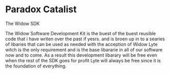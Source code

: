 # Paradox Catalist 

The Widow SDK
  
  The Widow Software Development Kit is the buest of the buest reusible code that i have writen over the past if yesrs. and is broen up in to a searies of libaries that can be used as needed with the acception of Widow Lyte witch is the only requirement and is the base libararie in all of our software now and to come. As a result this development libarary will be free even when the rest of the SDK goes for profit Lyte will always be free since it is the foundation of everything.

